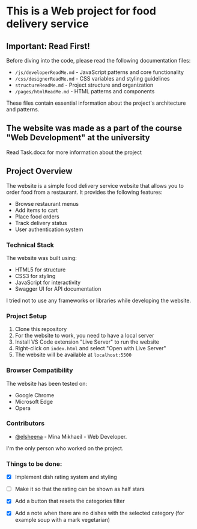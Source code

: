 # This is a Web project for food delivery service

## Important: Read First!
Before diving into the code, please read the following documentation files:
- `/js/developerReadMe.md` - JavaScript patterns and core functionality
- `/css/designerReadMe.md` - CSS variables and styling guidelines
- `structureReadMe.md` - Project structure and organization
- `/pages/htmlReadMe.md` - HTML patterns and components

These files contain essential information about the project's architecture and patterns.

## The website was made as a part of the course "Web Development" at the university
Read Task.docx for more information about the project

## Project Overview
The website is a simple food delivery service website that allows you to order food from a restaurant. It provides the following features:
- Browse restaurant menus
- Add items to cart
- Place food orders
- Track delivery status
- User authentication system

### Technical Stack
The website was built using:
- HTML5 for structure
- CSS3 for styling
- JavaScript for interactivity
- Swagger UI for API documentation

I tried not to use any frameworks or libraries while developing the website.

### Project Setup
1. Clone this repository
2. For the website to work, you need to have a local server
3. Install VS Code extension "Live Server" to run the website
4. Right-click on `index.html` and select "Open with Live Server"
5. The website will be available at `localhost:5500`

### Browser Compatibility
The website has been tested on:
- Google Chrome
- Microsoft Edge
- Opera

### Contributors
- [@elsheena](https://github.com/elsheena) - Mina Mikhaeil - Web Developer.

I'm the only person who worked on the project.

### Things to be done:
- [x] Implement dish rating system and styling
- [ ] Make it so that the rating can be shown as half stars
- [x] Add a button that resets the categories filter
- [x] Add a note when there are no dishes with the selected category (for example soup with a mark vegetarian)

